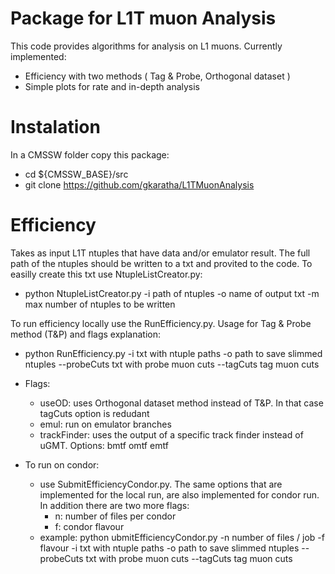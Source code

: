 # Package for L1T muon Analysis

This code provides algorithms for analysis on L1 muons. Currently implemented:
  - Efficiency with two methods ( Tag & Probe, Orthogonal dataset )
  - Simple plots for rate and in-depth analysis
  
  
  
# Instalation
In a CMSSW folder copy this package:
  - cd ${CMSSW_BASE}/src
  - git clone https://github.com/gkaratha/L1TMuonAnalysis


# Efficiency
Takes as input L1T ntuples that have data and/or emulator result. The full path of the ntuples should be written to a txt and provited to the code. To easilly create this txt use NtupleListCreator.py:
  - python NtupleListCreator.py -i path of ntuples -o name of output txt -m max number of ntuples to be written
  
To run efficiency locally use the RunEfficiency.py. Usage for Tag & Probe method (T&P) and flags explanation:
  - python RunEfficiency.py -i txt with ntuple paths -o path to save slimmed ntuples --probeCuts txt with probe muon cuts --tagCuts tag muon cuts
  - Flags:
    - useOD: uses Orthogonal dataset method instead of T&P. In that case tagCuts option is redudant
    - emul: run on emulator branches
    - trackFinder: uses the output of a specific track finder instead of uGMT. Options: bmtf omtf emtf
  
  - To run on condor:
    - use SubmitEfficiencyCondor.py. The same options that are implemented for the local run, are also implemented for condor run. In addition there are two more flags:
      - n: number of files per condor 
      - f: condor flavour 
    - example: python ubmitEfficiencyCondor.py -n number of files / job -f flavour -i txt with ntuple paths -o path to save slimmed ntuples --probeCuts txt with probe muon cuts --tagCuts tag muon cuts


